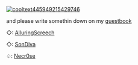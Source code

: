 <a href='https://postimg.cc/p559n6gS' target='_blank'><img src='https://i.postimg.cc/p559n6gS/cooltext445949215429746.gif' border='0' alt='cooltext445949215429746'/></a>


and please write somethin down on my [guestbook](https://stazzes.123guestbook.com)


◇: [AlluringScreech](https://github.com/AlluringScreech)

◇: [SonDiva](https://github.com/sondiva)

♤: [Necr0se](https://github.com/NECR0SE)

